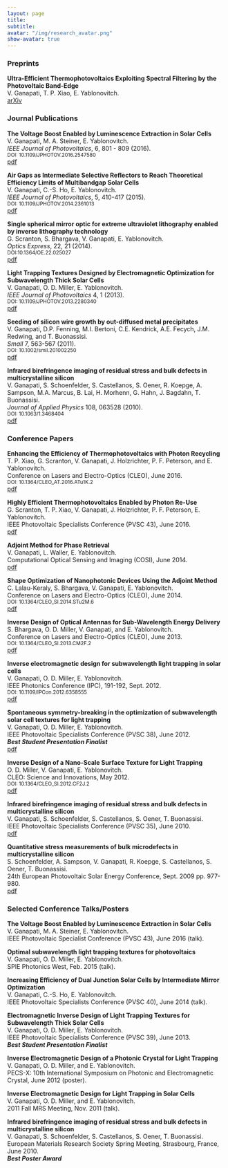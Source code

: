 ```yaml
---
layout: page
title: 
subtitle:
avatar: "/img/research_avatar.png"
show-avatar: true
---
```



### Preprints


**Ultra-Efficient Thermophotovoltaics Exploiting Spectral Filtering by the Photovoltaic Band-Edge**  
V. Ganapati, T. P. Xiao, E. Yablonovitch.  
[arXiv](http://arxiv.org/abs/1611.03544)


### Journal Publications


**The Voltage Boost Enabled by Luminescence Extraction in Solar Cells**  
V. Ganapati, M. A. Steiner, E. Yablonovitch.  
*IEEE Journal of Photovoltaics*, 6, 801 - 809 (2016).   
<small>DOI: 10.1109/JPHOTOV.2016.2547580</small>  
[pdf](publications/VoltageBoost.pdf)

**Air Gaps as Intermediate Selective Reflectors to Reach Theoretical Efficiency Limits of Multibandgap Solar Cells**  
V. Ganapati, C.-S. Ho, E. Yablonovitch.  
*IEEE Journal of Photovoltaics*, 5, 410-417 (2015).  
<small>DOI: 10.1109/JPHOTOV.2014.2361013</small>  
[pdf](publications/ganapati_jpv_2014.pdf)

**Single spherical mirror optic for extreme ultraviolet lithography enabled by inverse lithography technology**  
G. Scranton, S. Bhargava, V. Ganapati, E. Yablonovitch.  
*Optics Express*, 22, 21 (2014).   
<small>DOI:10.1364/OE.22.025027</small>  
[pdf](publications/scranton_EUV.pdf)

**Light Trapping Textures Designed by Electromagnetic Optimization for Subwavelength Thick Solar Cells**  
V. Ganapati, O. D. Miller, E. Yablonovitch.  
*IEEE Journal of Photovoltaics* 4, 1 (2013).  
<small>DOI: 10.1109/JPHOTOV.2013.2280340</small>  
[pdf](publications/ieee_jpv_light_trapping.pdf)

**Seeding of silicon wire growth by out-diffused metal precipitates**  
V. Ganapati, D.P. Fenning, M.I. Bertoni, C.E. Kendrick, A.E. Fecych, J.M. Redwing, and T. Buonassisi.  
*Small* 7, 563-567 (2011).  
<small>DOI: 10.1002/smll.201002250</small>  
[pdf](publications/Small.pdf)

**Infrared birefringence imaging of residual stress and bulk defects in multicrystalline silicon**  
V. Ganapati, S. Schoenfelder, S. Castellanos, S. Oener, R. Koepge, A. Sampson, M.A. Marcus, B. Lai, H. Morhenn, G. Hahn, J. Bagdahn, T. Buonassisi.  
*Journal of Applied Physics* 108, 063528 (2010).  
<small>DOI: 10.1063/1.3468404</small>  
[pdf](publications/JournalAppliedPhys.pdf)


### Conference Papers


**Enhancing the Efficiency of Thermophotovoltaics with Photon Recycling**  
T. P. Xiao, G. Scranton, V. Ganapati, J. Holzrichter, P. F. Peterson, and E. Yablonovitch.  
Conference on Lasers and Electro-Optics (CLEO), June 2016.  
<small>DOI: 10.1364/CLEO_AT.2016.ATu1K.2</small>  
[pdf](publications/TPV-CLEO.pdf)

**Highly Efficient Thermophotovoltaics Enabled by Photon Re-Use**  
G. Scranton, T. P. Xiao, V. Ganapati, J. Holzrichter, P. F. Peterson, E. Yablonovitch.  
IEEE Photovoltaic Specialists Conference (PVSC 43), June 2016.  
[pdf](publications/TPV-PVSC.pdf)

**Adjoint Method for Phase Retrieval**  
V. Ganapati, L. Waller, E. Yablonovitch.  
Computational Optical Sensing and Imaging (COSI), June 2014.  
[pdf](publications/COSI-2014.pdf)

**Shape Optimization of Nanophotonic Devices Using the Adjoint Method**  
C. Lalau-Keraly, S. Bhargava, V. Ganapati, E. Yablonovitch.  
Conference on Lasers and Electro-Optics (CLEO), June 2014.  
<small>DOI: 10.1364/CLEO_SI.2014.STu2M.6</small>  
[pdf](publications/CLEO-2014.pdf)

**Inverse Design of Optical Antennas for Sub-Wavelength Energy Delivery**   
S. Bhargava, O. D. Miller, V. Ganapati, and E. Yablonovitch.  
Conference on Lasers and Electro-Optics (CLEO), June 2013.  
<small>DOI: 10.1364/CLEO_SI.2013.CM2F.2</small>  
[pdf](publications/bhargava_cleo_2012.pdf)

**Inverse electromagnetic design for subwavelength light trapping in solar cells**   
V. Ganapati, O. D. Miller, E. Yablonovitch.  
IEEE Photonics Conference (IPC), 191-192, Sept. 2012.  
<small>DOI: 10.1109/IPCon.2012.6358555</small>  
[pdf](publications/IPC_paper.pdf)

**Spontaneous symmetry-breaking in the optimization of subwavelength solar cell textures for light trapping**  
V. Ganapati, O. D. Miller, E. Yablonovitch.  
IEEE Photovoltaic Specialists Conference (PVSC 38), June 2012.   
***Best Student Presentation Finalist***  
[pdf](publications/ganapati_pvsc_2012.pdf)

**Inverse Design of a Nano-Scale Surface Texture for Light Trapping**   
O. D. Miller, V. Ganapati, E. Yablonovitch.  
CLEO: Science and Innovations, May 2012.  
<small>DOI: 10.1364/CLEO_SI.2012.CF2J.2</small>  
[pdf](publications/miller_cleo_2012.pdf)

**Infrared birefringence imaging of residual stress and bulk defects in multicrystalline silicon**   
V. Ganapati, S. Schoenfelder, S. Castellanos, S. Oener, T. Buonassisi.  
IEEE Photovoltaic Specialists Conference (PVSC 35), June 2010.  
[pdf](publications/Ganapati-IEEEPVSC-2010.pdf)

**Quantitative stress measurements of bulk microdefects in multicrystalline silicon**  
S. Schoenfelder, A. Sampson, V. Ganapati, R. Koepge, S. Castellanos, S. Oener, T. Buonassisi.  
24th European Photovoltaic Solar Energy Conference, Sept. 2009 pp. 977-980.  
[pdf](publications/Schoenfelder-EUPVSEC-2009.pdf)


### Selected Conference Talks/Posters


**The Voltage Boost Enabled by Luminescence Extraction in Solar Cells**  
V. Ganapati, M. A. Steiner, E. Yablonovitch.  
IEEE Photovoltaic Specialist Conference (PVSC 43), June 2016 (talk).

**Optimal subwavelength light trapping textures for photovoltaics**  
V. Ganapati, O. D. Miller, E. Yablonovitch.  
SPIE Photonics West, Feb. 2015 (talk).

**Increasing Efficiency of Dual Junction Solar Cells by Intermediate Mirror Optimization**  
V. Ganapati, C.-S. Ho, E. Yablonovitch.  
IEEE Photovoltaic Specialists Conference (PVSC 40), June 2014 (talk).

**Electromagnetic Inverse Design of Light Trapping Textures for Subwavelength Thick Solar Cells**   
V. Ganapati, O. D. Miller, E. Yablonovitch.  
IEEE Photovoltaic Specialists Conference (PVSC 39), June 2013.  
***Best Student Presentation Finalist***

**Inverse Electromagnetic Design of a Photonic Crystal for Light Trapping**  
V. Ganapati, O. D. Miller, and E. Yablonovitch.  
PECS-X: 10th International Symposium on Photonic and Electromagnetic Crystal, June 2012 (poster).

**Inverse Electromagnetic Design for Light Trapping in Solar Cells**  
V. Ganapati, O. D. Miller, and E. Yablonovitch.  
2011 Fall MRS Meeting, Nov. 2011 (talk).

**Infrared birefringence imaging of residual stress and bulk defects in multicrystalline silicon**  
V. Ganapati, S. Schoenfelder, S. Castellanos, S. Oener, T. Buonassisi.  
European Materials Research Society Spring Meeting, Strasbourg, France, June 2010.  
***Best Poster Award***
